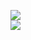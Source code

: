 [![](https://img.shields.io/badge/Made%20With-Github%20Spray-lightgrey.svg?style=for-the-badge&logo=github)](https://github.com/Annihil/github-spray#4727)  
[![](https://i.imgur.com/2DrTn0Z.gif)](https://github.com/Annihil/github-spray)